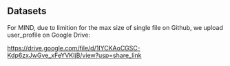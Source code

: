 ## Datasets

For MIND, due to limition for the max size of single file on Github, we upload user_profile on Google Drive:

https://drive.google.com/file/d/1IYCKAoCGSC-Kdp6zxJwGve_xFeYVKIjB/view?usp=share_link
